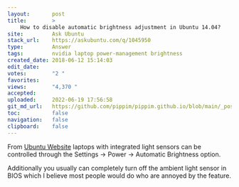 ```yaml
---
layout:       post
title:        >
    How to disable automatic brightness adjustment in Ubuntu 14.04?
site:         Ask Ubuntu
stack_url:    https://askubuntu.com/q/1045950
type:         Answer
tags:         nvidia laptop power-management brightness
created_date: 2018-06-12 15:14:03
edit_date:    
votes:        "2 "
favorites:    
views:        "4,370 "
accepted:     
uploaded:     2022-06-19 17:56:58
git_md_url:   https://github.com/pippim/pippim.github.io/blob/main/_posts/2018/2018-06-12-How-to-disable-automatic-brightness-adjustment-in-Ubuntu-14.04_.md
toc:          false
navigation:   false
clipboard:    false
---
```


From [Ubuntu Website][1] laptops with integrated light sensors can be controlled through the Settings -> Power -> Automatic Brightness option.

Additionally you usually can completely turn off the ambient light sensor in BIOS which I believe most people would do who are annoyed by the feature.


  [1]: https://help.ubuntu.com/stable/ubuntu-help/power-autobrightness.html.en
